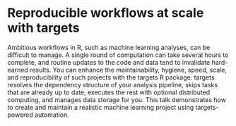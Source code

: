 # Reproducible workflows at scale with targets

Ambitious workflows in R, such as machine learning analyses, can be difficult to manage. A single round of computation can take several hours to complete, and routine updates to the code and data tend to invalidate hard-earned results. You can enhance the maintainability, hygiene, speed, scale, and reproducibility of such projects with the targets R package. targets resolves the dependency structure of your analysis pipeline, skips tasks that are already up to date, executes the rest with optional distributed computing, and manages data storage for you. This talk demonstrates how to create and maintain a realistic machine learning project using targets-powered automation.
